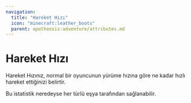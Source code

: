```yaml
---
navigation:
  title: "Hareket Hızı"
  icon: "minecraft:leather_boots"
  parent: apotheosis:adventure/attributes.md
---
```


# Hareket Hızı

<Color id="blue">Hareket Hızınız</Color>, normal bir oyuncunun yürüme hızına göre ne kadar hızlı hareket ettiğinizi belirtir.

Bu istatistik neredeyse her türlü eşya tarafından sağlanabilir.


